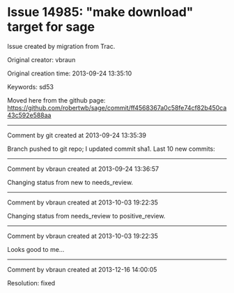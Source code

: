 # Issue 14985: "make download" target for sage

Issue created by migration from Trac.

Original creator: vbraun

Original creation time: 2013-09-24 13:35:10

Keywords: sd53

Moved here from the github page: https://github.com/robertwb/sage/commit/ff4568367a0c58fe74cf82b450ca43c592e588aa


---

Comment by git created at 2013-09-24 13:35:39

Branch pushed to git repo; I updated commit sha1. Last 10 new commits:


---

Comment by vbraun created at 2013-09-24 13:36:57

Changing status from new to needs_review.


---

Comment by vbraun created at 2013-10-03 19:22:35

Changing status from needs_review to positive_review.


---

Comment by vbraun created at 2013-10-03 19:22:35

Looks good to me...


---

Comment by vbraun created at 2013-12-16 14:00:05

Resolution: fixed
